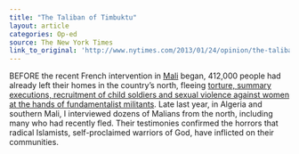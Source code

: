 ```yaml
---
title: "The Taliban of Timbuktu"
layout: article
categories: Op-ed
source: The New York Times
link_to_original: 'http://www.nytimes.com/2013/01/24/opinion/the-taliban-of-timbuktu.html?_r=1&'
---
```

BEFORE the recent French intervention in [Mali](http://topics.nytimes.com/top/news/international/countriesandterritories/mali/index.html?inline=nyt-geo) began, 412,000 people had already left their homes in the country’s north, fleeing [torture, summary executions, recruitment of child soldiers and sexual violence against women at the hands of fundamentalist militants](http://reliefweb.int/report/mali/report-secretary-general-situation-mali-s2012894). Late last year, in Algeria and southern Mali, I interviewed dozens of Malians from the north, including many who had recently fled. Their testimonies confirmed the horrors that radical Islamists, self-proclaimed warriors of God, have inflicted on their communities.